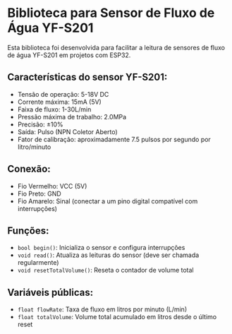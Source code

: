 # Biblioteca para Sensor de Fluxo de Água YF-S201

Esta biblioteca foi desenvolvida para facilitar a leitura de sensores de fluxo de água YF-S201 em projetos com ESP32.

## Características do sensor YF-S201:

- Tensão de operação: 5-18V DC
- Corrente máxima: 15mA (5V)
- Faixa de fluxo: 1-30L/min
- Pressão máxima de trabalho: 2.0MPa
- Precisão: ±10%
- Saída: Pulso (NPN Coletor Aberto)
- Fator de calibração: aproximadamente 7.5 pulsos por segundo por litro/minuto

## Conexão:

- Fio Vermelho: VCC (5V)
- Fio Preto: GND
- Fio Amarelo: Sinal (conectar a um pino digital compatível com interrupções)

## Funções:

- `bool begin()`: Inicializa o sensor e configura interrupções
- `void read()`: Atualiza as leituras do sensor (deve ser chamada regularmente)
- `void resetTotalVolume()`: Reseta o contador de volume total

## Variáveis públicas:

- `float flowRate`: Taxa de fluxo em litros por minuto (L/min)
- `float totalVolume`: Volume total acumulado em litros desde o último reset
